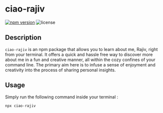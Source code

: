 # ciao-rajiv

[![npm version](https://badge.fury.io/js/ciao-rajiv.svg)](https://www.npmjs.com/package/ciao-rajiv)
![license](https://img.shields.io/npm/l/ciao-rajiv)

## Description

`ciao-rajiv` is an npm package that allows you to learn about me, Rajiv, right from your terminal. It offers a quick and hassle free way to discover more about me in a fun and creative manner, all within the cozy confines of your command line. The primary aim here is to infuse a sense of enjoyment and creativity into the process of sharing personal insights.

 
## Usage

Simply run the following command inside your terminal :

```bash
npx ciao-rajiv
```